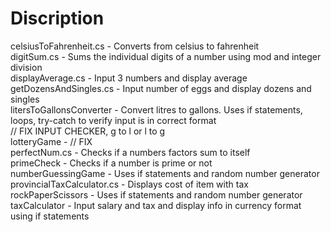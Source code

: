 # Discription

celsiusToFahrenheit.cs - Converts from celsius to fahrenheit <br />
digitSum.cs - Sums the individual digits of a number using mod and integer division <br />
displayAverage.cs - Input 3 numbers and display average <br />
getDozensAndSingles.cs - Input number of eggs and display dozens and singles <br />
litersToGallonsConverter - Convert litres to gallons. Uses if statements, loops, try-catch to verify input is in correct format <br />
// FIX INPUT CHECKER, g to l or l to g <br />
lotteryGame -  // FIX <br />
perfectNum.cs - Checks if a numbers factors sum to itself <br />
primeCheck - Checks if a number is prime or not <br />
numberGuessingGame - Uses if statements and random number generator <br />
provincialTaxCalculator.cs -  Displays cost of item with tax <br />
rockPaperScissors - Uses if statements and random number generator <br />
taxCalculator - Input salary and tax and display info in currency format using if statements <br />
